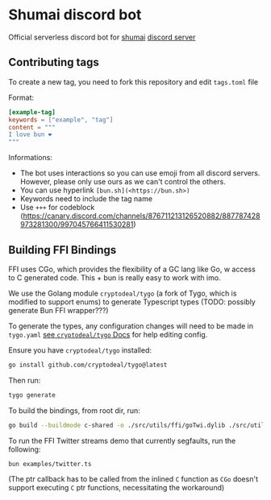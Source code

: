 # Shumai discord bot

Official serverless discord bot for [shumai](https://github.com/facebookresearch/shumai) [discord server](https://discord.gg/ZYxe8dQE)

## Contributing tags

To create a new tag, you need to fork this repository and edit `tags.toml` file

Format:

```toml
[example-tag]
keywords = ["example", "tag"]
content = """
I love bun ❤️
"""
```

Informations:

- The bot uses interactions so you can use emoji from all discord servers. However, please only use ours as we can't control the others.
- You can use hyperlink `[bun.sh](<https://bun.sh>)`
- Keywords need to include the tag name
- Use `+++` for codeblock (https://canary.discord.com/channels/876711213126520882/887787428973281300/997045766411530281)

## Building FFI Bindings

FFI uses CGo, which provides the flexibility of a GC lang like Go, w access to C generated code. This + bun is really easy to work with imo.

We use the Golang module `cryptodeal/tygo` (a fork of Tygo, which is modified to support enums) to generate Typescript types (TODO: possibly generate Bun FFI wrapper???)

To generate the types, any configuration changes will need to be made in `tygo.yaml` [see `cryptodeal/tygo` Docs](https://github.com/cryptodeal/tygo/blob/main/README.md) for help editing config.

Ensure you have `cryptodeal/tygo` installed:

```sh
go install github.com/cryptodeal/tygo@latest
```

Then run:

```sh
tygo generate
```

To build the bindings, from root dir, run:

```sh
go build --buildmode c-shared -o ./src/utils/ffi/goTwi.dylib ./src/utils/ffi/goTwi.go
```

To run the FFI Twitter streams demo that currently segfaults, run the following:

```sh
bun examples/twitter.ts
```

(The ptr callback has to be called from the inlined `C` function as `CGo` doesn't support executing `C` ptr functions, necessitating the workaround)
